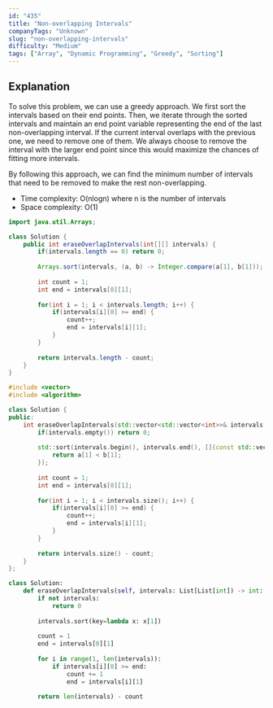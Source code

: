 ```yaml
---
id: "435"
title: "Non-overlapping Intervals"
companyTags: "Unknown"
slug: "non-overlapping-intervals"
difficulty: "Medium"
tags: ["Array", "Dynamic Programming", "Greedy", "Sorting"]
---
```


## Explanation

To solve this problem, we can use a greedy approach. We first sort the intervals based on their end points. Then, we iterate through the sorted intervals and maintain an end point variable representing the end of the last non-overlapping interval. If the current interval overlaps with the previous one, we need to remove one of them. We always choose to remove the interval with the larger end point since this would maximize the chances of fitting more intervals. 

By following this approach, we can find the minimum number of intervals that need to be removed to make the rest non-overlapping.

- Time complexity: O(nlogn) where n is the number of intervals
- Space complexity: O(1)
```java
import java.util.Arrays;

class Solution {
    public int eraseOverlapIntervals(int[][] intervals) {
        if(intervals.length == 0) return 0;
        
        Arrays.sort(intervals, (a, b) -> Integer.compare(a[1], b[1]));
        
        int count = 1;
        int end = intervals[0][1];
        
        for(int i = 1; i < intervals.length; i++) {
            if(intervals[i][0] >= end) {
                count++;
                end = intervals[i][1];
            }
        }
        
        return intervals.length - count;
    }
}
```

```cpp
#include <vector>
#include <algorithm>

class Solution {
public:
    int eraseOverlapIntervals(std::vector<std::vector<int>>& intervals) {
        if(intervals.empty()) return 0;
        
        std::sort(intervals.begin(), intervals.end(), [](const std::vector<int>& a, const std::vector<int>& b) {
            return a[1] < b[1];
        });
        
        int count = 1;
        int end = intervals[0][1];
        
        for(int i = 1; i < intervals.size(); i++) {
            if(intervals[i][0] >= end) {
                count++;
                end = intervals[i][1];
            }
        }
        
        return intervals.size() - count;
    }
};
```

```python
class Solution:
    def eraseOverlapIntervals(self, intervals: List[List[int]) -> int:
        if not intervals:
            return 0
        
        intervals.sort(key=lambda x: x[1])
        
        count = 1
        end = intervals[0][1]
        
        for i in range(1, len(intervals)):
            if intervals[i][0] >= end:
                count += 1
                end = intervals[i][1]
        
        return len(intervals) - count
```